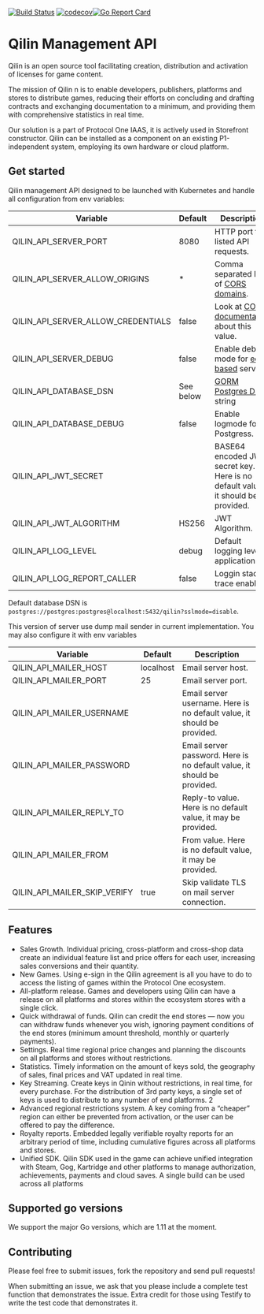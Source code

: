 [![Build Status](https://travis-ci.org/ProtocolONE/qilin.api.svg?branch=master)](https://travis-ci.org/ProtocolONE/qilin.api) [![codecov](https://codecov.io/gh/ProtocolONE/qilin.api/branch/master/graph/badge.svg)](https://codecov.io/gh/ProtocolONE/qilin.api)[![Go Report Card](https://goreportcard.com/badge/github.com/ProtocolONE/qilin.api)](https://goreportcard.com/report/github.com/ProtocolONE/qilin.api)

# Qilin Management API

Qilin is an open source tool facilitating creation, distribution and activation of licenses for game content. 

The mission of Qilin n is to enable developers, publishers, platforms and stores to distribute games,
reducing their efforts on concluding and drafting contracts and exchanging documentation to a
minimum, and providing them with comprehensive statistics in real time.

Our solution is a part of Protocol One IAAS, it is actively used in Storefront constructor. Qilin
can be installed as a component on an existing P1-independent system, employing its own
hardware or cloud platform.

## Get started

Qilin management API designed to be launched with Kubernetes and handle all configuration from env variables:

| Variable                      | Default                                                           | Description                                                                                                                                |
|-------------------------------|-------------------------------------------------------------------|--------------------------------------------------------------------------------------------------------------------------------------------|
| QILIN_API_SERVER_PORT              | 8080                                                              | HTTP port to listed API requests.                                                                                                          |
| QILIN_API_SERVER_ALLOW_ORIGINS     | *                                                                 | Comma separated list of [CORS domains](https://developer.mozilla.org/en-US/docs/Web/HTTP/Headers/Access-Control-Allow-Origin).             |
| QILIN_API_SERVER_ALLOW_CREDENTIALS | false                                                             | Look at [CORS documentation](https://developer.mozilla.org/en-US/docs/Web/HTTP/Headers/Access-Control-Allow-Credentials) about this value. |
| QILIN_API_SERVER_DEBUG             | false                                                             | Enable debug mode for [echo based](https://echo.labstack.com/) server.                                                                     |
| QILIN_API_DATABASE_DSN             | See below                                                         | [GORM Postgres DSN](http://doc.gorm.io/database.html#connecting-to-a-database) string                                                      |
| QILIN_API_DATABASE_DEBUG           | false                                                             | Enable logmode for Postgress.                                                                                                              |
| QILIN_API_JWT_SECRET               |                                                                   | BASE64 encoded JWT secret key. Here is no default value, it should be provided.                                                            |
| QILIN_API_JWT_ALGORITHM            | HS256                                                             | JWT Algorithm.                                                                                                                             |
| QILIN_API_LOG_LEVEL                | debug                                                             | Default logging level in application.                                                                                                      |
| QILIN_API_LOG_REPORT_CALLER        | false                                                             | Loggin stack trace enable.                                                                                                                 |

Default database DSN is `postgres://postgres:postgres@localhost:5432/qilin?sslmode=disable`. 

This version of server use dump mail sender in current implementation. You may also configure it with env variables


| Variable                | Default   | Description                                                             |
|-------------------------|-----------|-------------------------------------------------------------------------|
| QILIN_API_MAILER_HOST        | localhost | Email server host.                                                      |
| QILIN_API_MAILER_PORT        | 25        | Email server port.                                                      |
| QILIN_API_MAILER_USERNAME    |           | Email server username. Here is no default value, it should be provided. |
| QILIN_API_MAILER_PASSWORD    |           | Email server password. Here is no default value, it should be provided. |
| QILIN_API_MAILER_REPLY_TO    |           | Reply-to value. Here is no default value, it may be provided.           |
| QILIN_API_MAILER_FROM        |           | From value. Here is no default value, it may be provided.               |
| QILIN_API_MAILER_SKIP_VERIFY | true      | Skip validate TLS on mail server connection.                            |
 
## Features

 * Sales Growth. ​Individual pricing, cross-platform and cross-shop data create an
individual feature list and price offers for each user, increasing sales conversions and
their quantity.
 * New Games. ​Using e-sign in the Qilin agreement is all you have to do to access the
listing of games within the Protocol One ecosystem.
 * All-platform release.​ Games and developers using Qilin can have a release on all
platforms and stores within the ecosystem stores with a single click.
 * Quick withdrawal of funds.​ Qilin can credit the end stores — now you can withdraw
funds whenever you wish, ignoring payment conditions of the end stores (minimum
amount threshold, monthly or quarterly payments).
 * Settings. ​Real time regional price changes and planning the discounts on all
platforms and stores without restrictions.
 * Statistics.​ Timely information on the amount of keys sold, the geography of sales,
final prices and VAT updated in real time.
 * Key Streaming​. Create keys in Qinin without restrictions, in real time, for every
purchase. For the distribution of 3rd party keys, a single set of keys is used to
distribute to any number of end platforms.
2
 * Advanced regional restrictions system.​ A key coming from a “cheaper” region can
either be prevented from activation, or the user can be offered to pay the difference.
 * Royalty reports.​ Embedded legally verifiable royalty reports for an arbitrary period of
time, including cumulative figures across all platforms and stores.
 * Unified SDK.​ Qilin SDK used in the game can achieve unified integration with
Steam, Gog, Kartridge and other platforms to manage authorization, achievements,
payments and cloud saves. A single build can be used across all platforms

## Supported go versions
We support the major Go versions, which are 1.11 at the moment.

## Contributing
Please feel free to submit issues, fork the repository and send pull requests!

When submitting an issue, we ask that you please include a complete test function that demonstrates the issue. Extra credit for those using Testify to write the test code that demonstrates it.
